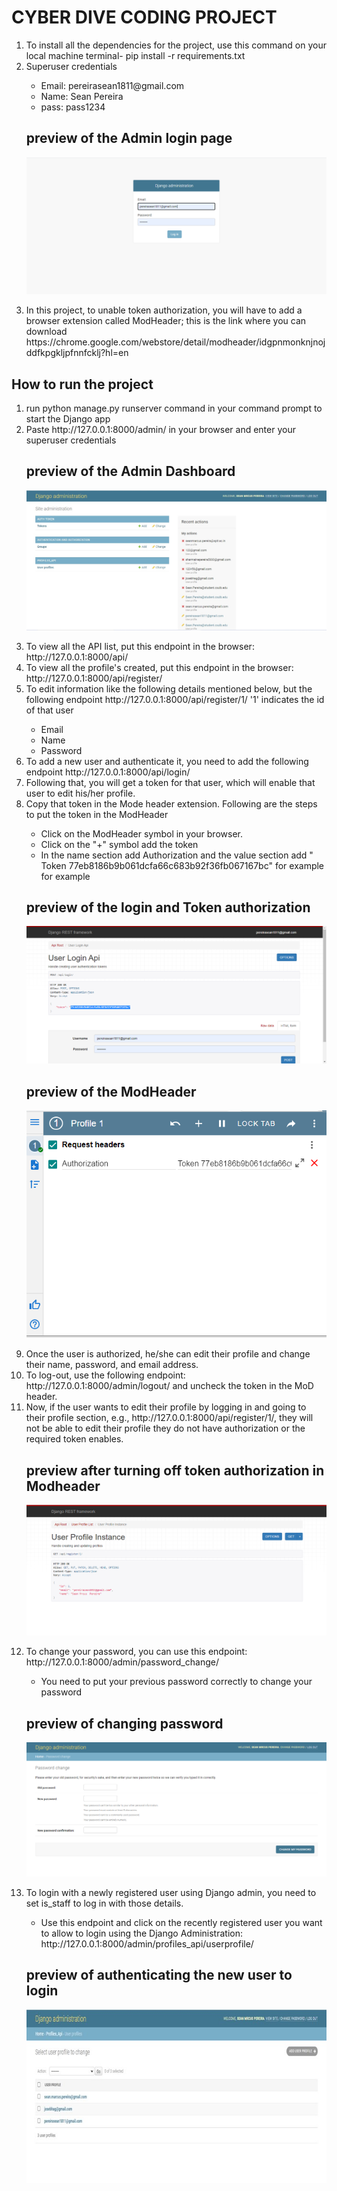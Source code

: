 # CYBER DIVE CODING PROJECT


  <ol>
  <li>To install all the dependencies for the project, use this command on your local machine terminal- pip install -r requirements.txt</li>
  <li>Superuser credentials</li>
    <ul>
      <li>Email: pereirasean1811@gmail.com</li>
      <li>Name: Sean Pereira</li>
      <li>pass: pass1234</li>
    </ul>
  
   ## preview of the Admin login page
  ![Django_login](Django_login.PNG)
      

  <li> In this project, to unable token authorization, you will have to add a browser extension called ModHeader; this is the link where you can download https://chrome.google.com/webstore/detail/modheader/idgpnmonknjnojddfkpgkljpfnnfcklj?hl=en</li>
  </ol>
  
 ## How to run the project
 
  <ol>
  <li> run python manage.py runserver command in your command prompt to start the Django app</li>
  <li> Paste http://127.0.0.1:8000/admin/ in your browser and enter your superuser credentials</li>
  
  ## preview of the Admin Dashboard
  ![Admin_login](admin_login_page.jpg)
  
  
  <li> To view all the API list, put this endpoint in the browser: http://127.0.0.1:8000/api/ </li>
  
  <li> To view all the profile's created, put this endpoint in the browser: http://127.0.0.1:8000/api/register/ </li>
  
  <li> To edit information like the following details mentioned below, but the following endpoint http://127.0.0.1:8000/api/register/1/ '1' indicates the id of that user </li>
         <ul>
            <li> Email </li>
            <li> Name  </li>
            <li> Password </li>
      </ul>
      
   <li> To add a new user and authenticate it, you need to add the following endpoint http://127.0.0.1:8000/api/login/ </li>
   
   <li> Following that, you will get a token for that user, which will enable that user to edit his/her profile. </li>
   
   <li> Copy that token in the Mode header extension. Following are the steps to put the token in the ModHeader </li>
         <ul>
            <li> Click on the ModHeader symbol in your browser. </li>
            <li>  Click on the "+" symbol add the token  </li>
            <li>  In the name section add Authorization and the value section add " Token 77eb8186b9b061dcfa66c683b92f36fb067167bc" for example for example</li>
         </ul>
      
  ## preview of the login and Token authorization
  ![Login_auth](Login_auth.PNG)
  
  
  ## preview of the ModHeader 
   ![ModHeader](Modheader.PNG)
   
 <li> Once the user is authorized, he/she can edit their profile and change their name, password, and email address. </li>
  
  <li> To log-out, use the following endpoint: http://127.0.0.1:8000/admin/logout/ and uncheck the token in the MoD header. </li>
  
  <li> Now, if the user wants to edit their profile by logging in and going to their profile section, e.g., http://127.0.0.1:8000/api/register/1/, they will not be able to edit their profile they do not have authorization or the required token enables. </li>
      
 ## preview after turning off token authorization in Modheader
   ![Disable_user_edit](Disabling_user_edit.PNG)
   
   
<li> To change your password, you can use this endpoint: http://127.0.0.1:8000/admin/password_change/   </li>
    <ul>
      <li> You need to put your previous password correctly to change your password </li>
  </ul>
  
 ## preview of changing password
   ![Password change](password.PNG)
   
<li> To login with a newly registered user using Django admin, you need to set is_staff to log in with those details. </li>
    <ul>
        <li>Use this endpoint and click on the recently registered user you want to allow to login using the Django
Administration: http://127.0.0.1:8000/admin/profiles_api/userprofile/ </li>
    </ul>
    
 ## preview of authenticating the new user to login
   ![Password change](preview_auth_user.jpg)
   
  </ol>
  



  
